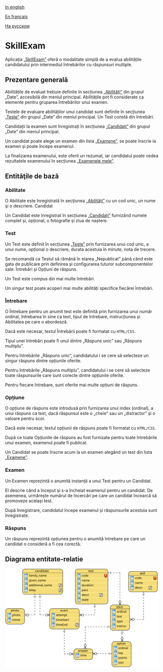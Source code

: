 
[In english](https://github.com/ciukstar/skillexam/blob/master/README.md)  

[En français](https://github.com/ciukstar/skillexam/blob/master/README.fr.md)  

[На русском](https://github.com/ciukstar/skillexam/blob/master/README.ru.md)

# SkillExam

Aplicația [„SkillExam”](https://skillexamro-jvkm574lia-de.a.run.app) oferă o modalitate simplă de a evalua abilitățile candidatului prin intermediul întrebărilor cu răspunsuri multiple.

## Prezentare generală

Abilitățile de evaluat trebuie definite în secțiunea [„Abilități”](https://skillexamro-jvkm574lia-de.a.run.app/admin/skills) din grupul „Date”, accesibilă din meniul principal. Abilitățile pot fi considerate ca elemente pentru gruparea întrebărilor unui examen.

Testele de evaluare abilităților unui candidat sunt definite în secțiunea [„Teste”](https://skillexamro-jvkm574lia-de.a.run.app/admin/tests) din grupul „Date” din meniul principal. Un Test constă din întrebări.

Candidații la examen sunt înregistrați în secțiunea [„Candidați”](https://skillexamro-jvkm574lia-de.a.run.app/admin/candidates) din grupul „Date” din meniul principal.

Un candidat poate alege un examen din lista [„Examene”](https://skillexamro-jvkm574lia-de.a.run.app), se poate înscrie la examen și poate începe examenul.

La finalizarea examenului, este oferit un rezumat, iar candidatul poate vedea rezultatele examenului în secțiunea [„Examenele mele”](https://skillexamro-jvkm574lia-de.a.run.app/my-exams).

## Entităţile de bază

### Abilitate

O Abilitate este înregistrată în secţiunea [„Abilități”](https://skillexamro-jvkm574lia-de.a.run.app/admin/skills) cu un cod unic, un nume şi o descriere.
Candidat

Un Candidat este înregistrat în secțiunea [„Candidați”](https://skillexamro-jvkm574lia-de.a.run.app/admin/candidates) furnizând numele complet și, opțional, o fotografie și ziua de naștere.

### Test

Un Test este definit în secțiunea [„Teste”](https://skillexamro-jvkm574lia-de.a.run.app/admin/tests) prin furnizarea unui cod unic, a unui nume, opțional o descriere, durata acestuia în minute, nota de trecere.

Se recomandă ca Testul să rămână în starea „Nepublicat” până când este gata de publicare prin definirea și configurarea tuturor subcomponentelor sale: Întrebări și Opțiuni de răspuns.

Un Test este compus din mai multe întrebări.

Un singur test poate acoperi mai multe abilități specifice fiecărei întrebări.

### Întrebare

O Întrebare pentru un anumit test este definită prin furnizarea unui număr ordinal, întrebarea în sine ca text, tipul de întrebare, instrucțiunea și Abilitatea pe care o abordează.

Dacă este necesar, textul Întrebării poate fi formatat cu ```HTML/CSS```.

Tipul unei întrebări poate fi unul dintre „Răspuns unic” sau „Răspuns multiplu”.

Pentru întrebările „Răspuns unic”, candidatului i se cere să selecteze un singur răspuns dintre opțiunile oferite.

Pentru întrebările „Răspuns multiplu”, candidatului i se cere să selecteze toate răspunsurile care sunt corecte dintre opțiunile oferite.

Pentru fiecare întrebare, sunt oferite mai multe opțiuni de răspuns.

### Opțiune

O opțiune de răspuns este introdusă prin furnizarea unui index (ordinal), a unui răspuns ca text, dacă răspunsul este o „cheie” sau un „distractor” și o valoare pentru scor.

Dacă este necesar, textul opțiunii de răspuns poate fi formatat cu ```HTML/CSS```.

După ce toate Opțiunile de răspuns au fost furnizate pentru toate întrebările unui examen, examenul poate fi publicat.

Un Candidat se poate înscrie acum la un examen alegând un test din lista [„Examene”](https://skillexamro-jvkm574lia-de.a.run.app).

### Examen

Un Examen reprezintă o anumită instanță a unui Test pentru un Candidat.

El descrie când a început și s-a încheiat examenul pentru un candidat. De asemenea, urmărește numărul de încercări pe care un candidat încearcă să promoveze același test.

După înregistrare, candidatul începe examenul și răspunsurile acestuia sunt înregistrate.

### Răspuns

Un răspuns reprezintă opțiunea pentru o anumită întrebare pe care un candidat o consideră a fi cea corectă.

## Diagrama entitate-relatie

![Diagrama entitate-relatie](static/img/SkillExam-ERD.svg)

